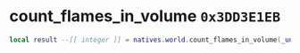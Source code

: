 # count_flames_in_volume `0x3DD3E1EB`

```lua
local result --[[ integer ]] = natives.world.count_flames_in_volume(_unk0 --[[ integer ]])
```